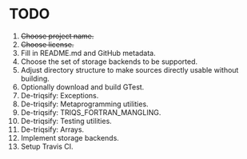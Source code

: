 TODO
====

1. ~~Choose project name.~~
2. ~~Choose license.~~
3. Fill in README.md and GitHub metadata.
4. Choose the set of storage backends to be supported.
5. Adjust directory structure to make sources directly usable without building.
6. Optionally download and build GTest.
7. De-triqsify: Exceptions.
8. De-triqsify: Metaprogramming utilities.
9. De-triqsify: TRIQS_FORTRAN_MANGLING.
10. De-triqsify: Testing utilities.
11. De-triqsify: Arrays.
12. Implement storage backends.
13. Setup Travis CI.
